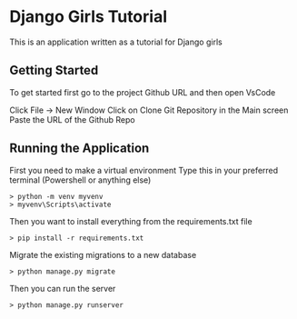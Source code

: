 # Django Girls Tutorial

This is an application written as a tutorial for Django girls

## Getting Started

To get started first go to the project Github URL and then open VsCode

Click File -> New Window
Click on Clone Git Repository in the Main screen
Paste the URL of the Github Repo

## Running the Application

First you need to make a virtual environment
Type this in your preferred terminal (Powershell or anything else)

```console
> python -m venv myvenv
> myvenv\Scripts\activate
```
Then you want to install everything from the requirements.txt file

```console
> pip install -r requirements.txt
```

Migrate the existing migrations to a new database

```console
> python manage.py migrate
```

Then you can run the server

```console
> python manage.py runserver
```

